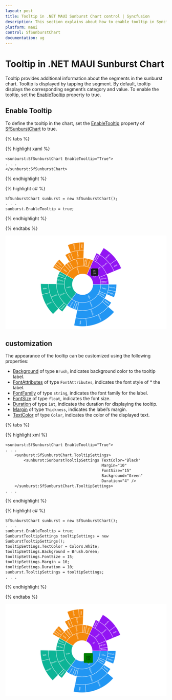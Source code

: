 ```yaml
---
layout: post
title: Tooltip in .NET MAUI Sunburst Chart control | Syncfusion
description: This section explains about how to enable tooltip in Syncfusion .NET MAUI Sunburst Chart control.
platform: maui
control: SfSunburstChart
documentation: ug
---
```


# Tooltip in .NET MAUI Sunburst Chart 

Tooltip provides additional information about the segments in the sunburst chart. Tooltip is displayed by tapping the segment. By default, tooltip displays the corresponding segment’s category and value. To enable the tooltip, set the [EnableTooltip]() property to true.

## Enable Tooltip

To define the tooltip in the chart, set the [EnableTooltip]() property of [SfSunburstChart]() to true.

{% tabs %}

{% highlight xaml %}

    <sunburst:SfSunburstChart EnableTooltip="True">
    . . .
    </sunburst:SfSunburstChart>

{% endhighlight %}

{% highlight c# %}

    SfSunburstChart sunburst = new SfSunburstChart();
    . . .      
    sunburst.EnableTooltip = true;

{% endhighlight %}

{% endtabs %}

![Tooltip support .NET MAUI Sunburst Chart](Tooltip_images/maui_sunburst_tooltip.png)

## customization

The appearance of the tooltip can be customized using the following properties:

* [Background]() of type `Brush`, indicates background color to the tooltip label.
* [FontAttributes]() of type `FontAttributes`, indicates the font style of * the label.
* [FontFamily]() of type `string`, indicates the font family for the label.
* [FontSize]() of type `float`, indicates the font size.
* [Duration]() of type `int`, indicates the duration for displaying the tooltip.
* [Margin]() of type `Thickness`, indicates the label’s margin.
* [TextColor]() of type `Color`, indicates the color of the displayed text.

{% tabs %}

{% highlight xml %}

    <sunburst:SfSunburstChart EnableTooltip="True">
    . . .
        <sunburst:SfSunburstChart.TooltipSettings>
            <sunburst:SunburstTooltipSettings TextColor="Black" 
                                              Margin="10"
                                              FontSize="15"
                                              Background="Green"
                                              Duration="4" />
        </sunburst:SfSunburstChart.TooltipSettings>
    . . .
    
{% endhighlight %}

{% highlight c# %}

    SfSunburstChart sunburst = new SfSunburstChart();
    . . .
    sunburst.EnableTooltip = true;
    SunburstTooltipSettings tooltipSettings = new SunburstTooltipSettings();
    tooltipSettings.TextColor = Colors.White;
    tooltipSettings.Background = Brush.Green;
    tooltipSettings.FontSize = 15;
    tooltipSettings.Margin = 10;          
    tooltipSettings.Duration = 10;
    sunburst.TooltipSettings = tooltipSettings;
    . . .

{% endhighlight %}

{% endtabs %}

![Tooltip customization support in .NET MAUI Sunburst Chart](Tooltip_images/tooltip_customization.png)